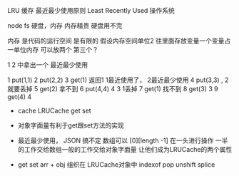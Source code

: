 LRU 缓存  最近最少使用原则
Least Recently Used
操作系统

node fs 硬盘，内存
内存精贵
硬盘用不完

内存 是代码的运行空间 是有限的
假设内存空间单位2  往里面存放变量一个变量占一单位内存  可以放两个
第三个？

<!-- 1 put(1)
2 put(2)
3 放不下 -->
1 2 中拿出一个  最近最少使用

1 put(1,1)
2 put(2,2)
3 get(1)  返回1   1最近使用了， 2最近最少使用
4 put(3,3) ,  2就要丢掉
5 get(2)  拿不到
6 put(4,4)  4 3  1丢掉
7 get(1) 找不到
8 get(3) 3
9 get(4) 4

- cache  LRUCache
    get
    set

- 对象字面量有利于get跟set方法的实现
- 最近最少使用， JSON 搞不定
    数组可以 [0][length -1]
    在一头进行操作
    一半的工作交给数组一般的工作交给对象字面量
    让他们成为LRUCache的两个属性

- get set    arr + obj 组织在 LRUCache对象中
    indexof   pop   unshift  splice

